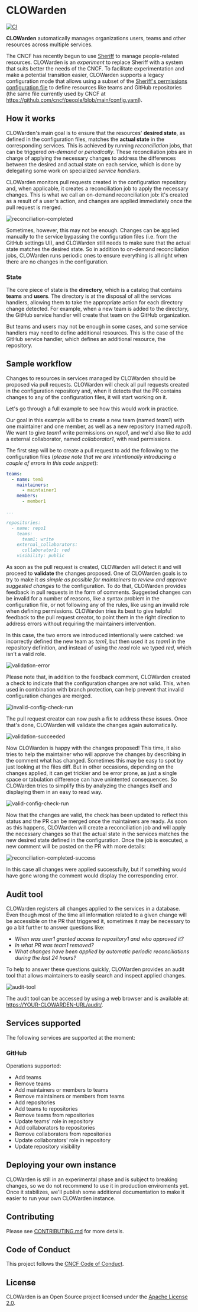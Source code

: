 # CLOWarden

[![CI](https://github.com/tegioz/clowarden/actions/workflows/ci.yml/badge.svg)](https://github.com/tegioz/clowarden/actions/workflows/ci.yml)

**CLOWarden** automatically manages organizations users, teams and other resources across multiple services.

The CNCF has recently begun to use [Sheriff](https://github.com/cncf/sheriff) to manage people-related resources. CLOWarden is an *experiment* to replace Sheriff with a system that suits better the needs of the CNCF. To facilitate experimentation and make a potential transition easier, CLOWarden supports a legacy configuration mode that allows using a subset of the [Sheriff's permissions configuration file](https://github.com/electron/sheriff#permissions-file) to define resources like teams and GitHub repositories (the same file currently used by CNCF at <https://github.com/cncf/people/blob/main/config.yaml>).

## How it works

CLOWarden's main goal is to ensure that the resources' **desired state**, as defined in the configuration files, matches the **actual state** in the corresponding services. This is achieved by running *reconciliation* jobs, that can be triggered *on-demand* or *periodically*. These reconciliation jobs are in charge of applying the necessary changes to address the differences between the desired and actual state on each service, which is done by delegating some work on specialized *service handlers*.

CLOWarden monitors pull requests created in the configuration repository and, when applicable, it creates a reconciliation job to apply the necessary changes. This is what we call an on-demand reconciliation job: it's created as a result of a user's action, and changes are applied immediately once the pull request is merged.

![reconciliation-completed](docs/screenshots/reconciliation-completed.png)

Sometimes, however, this may not be enough. Changes can be applied manually to the service bypassing the configuration files (i.e. from the GitHub settings UI), and CLOWarden still needs to make sure that the actual state matches the desired state. So in addition to on-demand reconciliation jobs, CLOWarden runs periodic ones to ensure everything is all right when there are no changes in the configuration.

### State

The core piece of state is the **directory**, which is a catalog that contains **teams** and **users**. The directory is at the disposal of all the services handlers, allowing them to take the appropriate action for each directory change detected. For example, when a new team is added to the directory, the GitHub service handler will create that team on the GitHub organization.

But teams and users may not be enough in some cases, and some service handlers may need to define additional resources. This is the case of the GitHub service handler, which defines an additional resource, the repository.

## Sample workflow

Changes to resources in services managed by CLOWarden should be proposed via pull requests. CLOWarden will check all pull requests created in the configuration repository and, when it detects that the PR contains changes to any of the configuration files, it will start working on it.

Let's go through a full example to see how this would work in practice.

Our goal in this example will be to create a new team (named *team1*) with one maintainer and one member, as well as a new repository (named *repo1*). We want to give *team1* write permissions on *repo1*, and we'd also like to add a external collaborator, named *collaborator1*, with read permissions.

The first step will be to create a pull request to add the following to the configuration files (*please note that we are intentionally introducing a couple of errors in this code snippet*):

```yaml
teams:
  - name: tem1
    maintainers:
      - maintainer1
    members:
      - member1

...

repositories:
  - name: repo1
    teams:
      team1: write
    external_collaborators:
      collaborator1: red
    visibility: public
```

As soon as the pull request is created, CLOWarden will detect it and will proceed to **validate** the changes proposed. One of CLOWarden goals is to try to make it *as simple as possible for maintainers to review and approve suggested changes* to the configuration. To do that, CLOWarden provides feedback in pull requests in the form of comments. Suggested changes can be invalid for a number of reasons, like a syntax problem in the configuration file, or not following any of the rules, like using an invalid role when defining permissions. CLOWarden tries its best to give helpful feedback to the pull request creator, to point them in the right direction to address errors without requiring the maintainers intervention.

In this case, the two errors we introduced intentionally were catched: we incorrectly defined the new team as *tem1*, but then used it as *team1* in the repository definition, and instead of using the *read* role we typed *red*, which isn't a valid role.

![validation-error](docs/screenshots/validation-error.png)

Please note that, in addition to the feedback comment, CLOWarden created a check to indicate that the configuration changes are not valid. This, when used in combination with branch protection, can help prevent that invalid configuration changes are merged.

![invalid-config-check-run](docs/screenshots/invalid-config-check-run.png)

The pull request creator can now push a fix to address these issues. Once that's done, CLOWarden will validate the changes again automatically.

![validation-succeeded](docs/screenshots/validation-succeeded.png)

Now CLOWarden is happy with the changes proposed! This time, it also tries to help the maintainer who will approve the changes by describing in the comment what has changed. Sometimes this may be easy to spot by just looking at the files diff. But in other occasions, depending on the changes applied, it can get trickier and be error prone, as just a single space or tabulation difference can have unintented consequences. So CLOWarden tries to simplify this by analyzing the changes itself and displaying them in an easy to read way.

![valid-config-check-run](docs/screenshots/valid-config-check-run.png)

Now that the changes are valid, the check has been updated to reflect this status and the PR can be merged once the maintainers are ready. As soon as this happens, CLOWarden will create a reconciliation job and will apply the necessary changes so that the actual state in the services matches the new desired state defined in the configuration. Once the job is executed, a new comment will be posted on the PR with more details:

![reconciliation-completed-success](docs/screenshots/reconciliation-completed-success.png)

In this case all changes were applied successfully, but if something would have gone wrong the comment would display the corresponding error.

## Audit tool

CLOWarden registers all changes applied to the services in a database. Even though most of the time all information related to a given change will be accessible on the PR that triggered it, sometimes it may be necessary to go a bit further to answer questions like:

- *When was user1 granted access to repository1 and who approved it?*
- *In what PR was team1 removed?*
- *What changes have been applied by automatic periodic reconciliations during the last 24 hours?*

To help to answer these questions quickly, CLOWarden provides an audit tool that allows maintainers to easily search and inspect applied changes.

![audit-tool](docs/screenshots/audit-tool.png)

The audit tool can be accessed by using a web browser and is available at: <https://YOUR-CLOWARDEN-URL/audit/>.

## Services supported

The following services are supported at the moment:

### GitHub

Operations supported:

- Add teams
- Remove teams
- Add maintainers or members to teams
- Remove maintainers or members from teams
- Add repositories
- Add teams to repositories
- Remove teams from repositories
- Update teams' role in repository
- Add collaborators to repositories
- Remove collaborators from repositories
- Update collaborators' role in repository
- Update repository visibility

## Deploying your own instance

CLOWarden is still in an experimental phase and is subject to breaking changes, so we do not recommend to use it in production enviroments yet. Once it stabilizes, we'll publish some additional documentation to make it easier to run your own CLOWarden instance.

## Contributing

Please see [CONTRIBUTING.md](./CONTRIBUTING.md) for more details.

## Code of Conduct

This project follows the [CNCF Code of Conduct](https://github.com/cncf/foundation/blob/master/code-of-conduct.md).

## License

CLOWarden is an Open Source project licensed under the [Apache License 2.0](https://www.apache.org/licenses/LICENSE-2.0).
